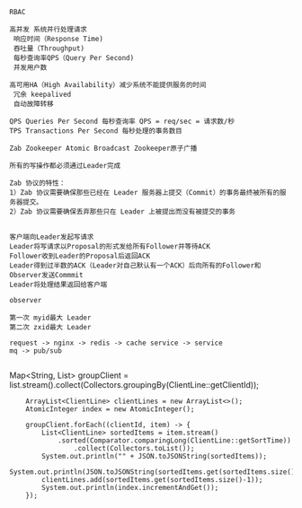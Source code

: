 ~~~
RBAC
~~~

~~~
高并发 系统并行处理请求
 响应时间（Response Time)
 吞吐量（Throughput)
 每秒查询率QPS（Query Per Second)
 并发用户数
~~~

~~~
高可用HA（High Availability）减少系统不能提供服务的时间
 冗余 keepalived
 自动故障转移
~~~

~~~
QPS Queries Per Second 每秒查询率 QPS = req/sec = 请求数/秒
TPS Transactions Per Second 每秒处理的事务数目
~~~

~~~
Zab Zookeeper Atomic Broadcast Zookeeper原子广播

所有的写操作都必须通过Leader完成

Zab 协议的特性：
1）Zab 协议需要确保那些已经在 Leader 服务器上提交（Commit）的事务最终被所有的服务器提交。
2）Zab 协议需要确保丢弃那些只在 Leader 上被提出而没有被提交的事务


客户端向Leader发起写请求
Leader将写请求以Proposal的形式发给所有Follower并等待ACK
Follower收到Leader的Proposal后返回ACK
Leader得到过半数的ACK（Leader对自己默认有一个ACK）后向所有的Follower和Observer发送Commmit
Leader将处理结果返回给客户端

observer

第一次 myid最大 Leader
第二次 zxid最大 Leader
~~~

~~~
request -> nginx -> redis -> cache service -> service
mq -> pub/sub


~~~

Map<String, List<ClientLine>> groupClient = list.stream().collect(Collectors.groupingBy(ClientLine::getClientId));

        ArrayList<ClientLine> clientLines = new ArrayList<>();
        AtomicInteger index = new AtomicInteger();

        groupClient.forEach((clientId, item) -> {
            List<ClientLine> sortedItems = item.stream()
                .sorted(Comparator.comparingLong(ClientLine::getSortTime))
                    .collect(Collectors.toList());
            System.out.println("" + JSON.toJSONString(sortedItems));
            System.out.println(JSON.toJSONString(sortedItems.get(sortedItems.size()-1)));
            clientLines.add(sortedItems.get(sortedItems.size()-1));
            System.out.println(index.incrementAndGet());
        });

